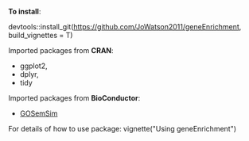 **To install**:

devtools::install_git(https://github.com/JoWatson2011/geneEnrichment, build_vignettes = T)

Imported packages from **CRAN**:
* ggplot2,
* dplyr,
* tidy

Imported packages from **BioConductor**:
* [GOSemSim](https://bioconductor.org/packages/release/bioc/html/GOSemSim.html)

For details of how to use package:
vignette("Using geneEnrichment")
